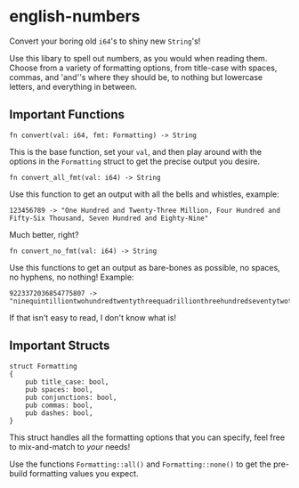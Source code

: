 # english-numbers

Convert your boring old `i64`'s to shiny new `String`'s!

Use this libary to spell out numbers, as you would when reading them. Choose from a variety of formatting options,
from title-case with spaces, commas, and 'and''s where they should be, to nothing but lowercase letters, and everything in between.

## Important Functions

    fn convert(val: i64, fmt: Formatting) -> String

This is the base function, set your `val`, and then play around with the options in the `Formatting` struct to get the precise output
you desire.

    fn convert_all_fmt(val: i64) -> String

Use this function to get an output with all the bells and whistles, example:

    123456789 -> "One Hundred and Twenty-Three Million, Four Hundred and Fifty-Six Thousand, Seven Hundred and Eighty-Nine"

Much better, right?

    fn convert_no_fmt(val: i64) -> String

Use this functions to get an output as bare-bones as possible, no spaces, no hyphens, no nothing! Example:

    9223372036854775807 -> "ninequintilliontwohundredtwentythreequadrillionthreehundredseventytwotrillionthirtysixbillioneighthundredfiftyfourmillionsevenhundredseventyfivethousandeighthundredseven"
    
If that isn't easy to read, I don't know what is!

## Important Structs

    struct Formatting
    {
        pub title_case: bool,
        pub spaces: bool,
        pub conjunctions: bool,
        pub commas: bool,
        pub dashes: bool,
    }
    
This struct handles all the formatting options that you can specify, feel free to mix-and-match to *your* needs!

Use the functions `Formatting::all()` and `Formatting::none()` to get the pre-build formatting values you expect.
